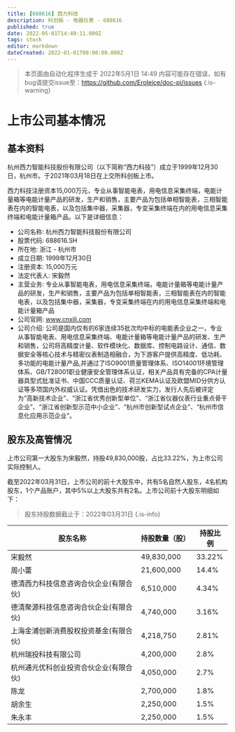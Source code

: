```yaml
---
title: [688616] 西力科技
description: 科创板 - 电器仪表 - 688616
published: true
date: 2022-05-01T14:49:11.000Z
tags: stock
editor: markdown
dateCreated: 2022-01-01T00:00:00.000Z
---
```


> 本页面由自动化程序生成于 2022年5月1日 14:49
> 内容可能存在错误，如有bug请提交issue至：https://github.com/Eroleice/doc-pi/issues
{.is-warning}

# 上市公司基本情况

## 基本资料

杭州西力智能科技股份有限公司（以下简称“西力科技”）成立于1999年12月30日，杭州市。于2021年03月18日在上交所科创板上市。

西力科技注册资本15,000万元，专业从事智能电表，用电信息采集终端，电能计量箱等电能计量产品的研发，生产和销售，主要产品为包括单相智能表，三相智能表在内的智能电表，以及包括集中器，采集器，专变采集终端在内的用电信息采集终端和电能计量箱产品。以下是详细信息：

- 公司名称: 杭州西力智能科技股份有限公司
- 股票代码: 688616.SH
- 所在地: 浙江 - 杭州市
- 成立日期: 1999年12月30日
- 注册资本: 15,000万元
- 法定代表人: 宋毅然
- 主营业务: 专业从事智能电表，用电信息采集终端，电能计量箱等电能计量产品的研发，生产和销售，主要产品为包括单相智能表，三相智能表在内的智能电表，以及包括集中器，采集器，专变采集终端在内的用电信息采集终端和电能计量箱产品
- 公司官网: www.cnxili.com
- 公司介绍: 公司是国内仅有的6家连续35批次均中标的电能表企业之一，专业从事智能电表、用电信息采集终端、电能计量箱等电能计量产品的研发、生产和销售，公司将高精度计量、软件模块化、数据库、控制电路设计、通信、数据安全等核心技术与精密仪表制造相融合，为下游客户提供高精度、低功耗、多功能的电能计量产品,并通过了ISO9001质量管理体系、ISO14001环境管理体系、GB/T28001职业健康安全管理体系认证，相关产品具有完备的CPA计量器具型式批准证书、中国CCC质量认证、荷兰KEMA认证及欧盟MID分供方认证等多项国内外权威认证。凭借出色的技术研发实力，发行人先后被评定为“高新技术企业”、“浙江省优秀创新型单位”、“浙江省仪器仪表行业重点骨干企业”、“浙江省创新型示范中小企业”、“杭州市创新型试点企业”、“杭州市信息化应用示范企业”。


## 股东及高管情况

上市公司第一大股东为宋毅然，持股49,830,000股，占比33.22%，为上市公司实际控制人。

截至2022年03月31日，上市公司的前十大股东中，共有5名自然人股东，4名机构股东，1个产品账户，其中5%以上大股东共有2名。上市公司前十大股东明细如下：

> 股东持股数据截止于：2022年03月31日
{.is-info}

| 股东名称 | 持股数量（股） | 持股比例 |
| --- | --- | --- |
| 宋毅然 | 49,830,000 | 33.22% |
| 周小蕾 | 21,600,000 | 14.4% |
| 德清西力科技信息咨询合伙企业(有限合伙) | 6,510,000 | 4.34% |
| 德清聚源科技信息咨询合伙企业(有限合伙) | 4,740,000 | 3.16% |
| 上海金浦创新消费股权投资基金(有限合伙) | 4,218,750 | 2.81% |
| 杭州瑞投科技有限公司 | 4,200,000 | 2.8% |
| 杭州通元优科创业投资合伙企业(有限合伙) | 4,050,000 | 2.7% |
| 陈龙 | 2,700,000 | 1.8% |
| 胡余生 | 2,250,000 | 1.5% |
| 朱永丰 | 2,250,000 | 1.5% |




